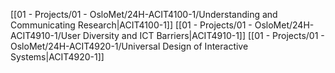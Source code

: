 [[01 - Projects/01 - OsloMet/24H-ACIT4100-1/Understanding and Communicating Research|ACIT4100-1]]
[[01 - Projects/01 - OsloMet/24H-ACIT4910-1/User Diversity and ICT Barriers|ACIT4910-1]]
[[01 - Projects/01 - OsloMet/24H-ACIT4920-1/Universal Design of Interactive Systems|ACIT4920-1]]